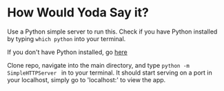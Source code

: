 How Would Yoda Say it?
=============
Use a Python simple server to run this. Check if you have Python installed by typing
``` which python ```
into your terminal.

If you don't have Python installed, go [here](https://www.python.org/download/)

Clone repo, navigate into the main directory, and type
```python -m SimpleHTTPServer ```
in to your terminal. It should start serving on a port in your localhost, simply go to 'localhost:<portnumber>' to view the app.
